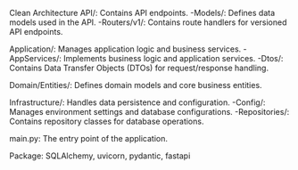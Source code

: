 Clean Architecture
API/: Contains API endpoints.
  -Models/: Defines data models used in the API.
  -Routers/v1/: Contains route handlers for versioned API endpoints.
  
Application/: Manages application logic and business services.
  -AppServices/: Implements business logic and application services.
  -Dtos/: Contains Data Transfer Objects (DTOs) for request/response handling.
  
Domain/Entities/: Defines domain models and core business entities.

Infrastructure/: Handles data persistence and configuration.
  -Config/: Manages environment settings and database configurations.
  -Repositories/: Contains repository classes for database operations.
  
main.py: The entry point of the application.

Package: SQLAlchemy, uvicorn, pydantic, fastapi
